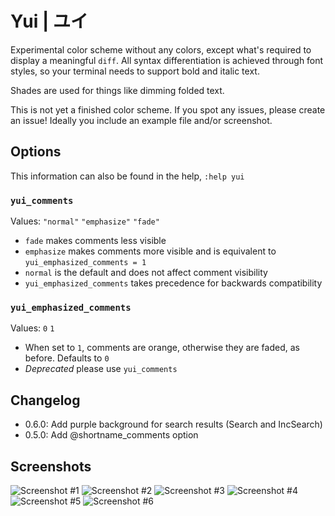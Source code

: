 # Yui | ユイ

Experimental color scheme without any colors, except what's required to display a meaningful `diff`.
All syntax differentiation is achieved through font styles, so your terminal needs to support bold and italic text.

Shades are used for things like dimming folded text.

This is not yet a finished color scheme. If you spot any issues, please create an issue! Ideally you include an example file and/or screenshot.

## Options

This information can also be found in the help, `:help yui`

### `yui_comments`

Values: `"normal"` `"emphasize"` `"fade"`

* `fade` makes comments less visible
* `emphasize` makes comments more visible and is equivalent to `yui_emphasized_comments = 1`
* `normal` is the default and does not affect comment visibility
* `yui_emphasized_comments` takes precedence for backwards compatibility

### `yui_emphasized_comments`

Values: `0` `1`

* When set to `1`, comments are orange, otherwise they are faded, as before. Defaults to `0`
* *Deprecated* please use `yui_comments`

## Changelog

* 0.6.0: Add purple background for search results (Search and IncSearch)
* 0.5.0: Add @shortname_comments option

## Screenshots

![Screenshot #1](./screenshots/yui_1.png)
![Screenshot #2](./screenshots/yui_2.png)
![Screenshot #3](./screenshots/yui_3.png)
![Screenshot #4](./screenshots/yui_4.png)
![Screenshot #5](./screenshots/yui_5.png)
![Screenshot #6](./screenshots/yui_6.png)
